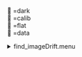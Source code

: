 &#x1F4D9; =dark  
                &#x1F4D5; =calib  
                &#x1F4D8; =flat  
                &#x1F4D7; =data <details><summary>find_imageDrift.menu</summary><blockquote><pre><details><summary>find_imageDrift.cbk</summary><blockquote><pre><details><summary>ND_IN.rcp</summary><blockquote><pre>nd	in

Integration:0.00 minutes.  Hardware:0.00 minutes. total:0.00 minutes  </pre></blockquote></details><details><summary>1083_imageDrift.rcp</summary><blockquote><pre>shut	out
o1	62.75
data	tcam	both	1083.00	4
o1	60
data	tcam	both	1083.00	4
o1	55
data	tcam	both	1083.00	4
o1	50
data	tcam	both	1083.00	4
o1	45
data	tcam	both	1083.00	4
o1	40
data	tcam	both	1083.00	4
o1	35
data	tcam	both	1083.00	4
o1	30
data	tcam	both	1083.00	4
o1	25
data	tcam	both	1083.00	4
o1	20
data	tcam	both	1083.00	4
o1	15
data	tcam	both	1083.00	4
o1	10
data	tcam	both	1083.00	4
o1	5
data	tcam	both	1083.00	4
o1	0
shut	in

Integration:0.34 minutes.  Hardware:0.00 minutes. total:0.34 minutes  </pre></blockquote></details><details><summary>&#x1F4D9; ND_OUT.rcp</summary><blockquote><pre>nd	out

Integration:0.00 minutes.  Hardware:0.00 minutes. total:0.00 minutes  </pre></blockquote></details>
Integration:0.34 minutes.  Hardware:0.00 minutes. total:0.34 minutes  </pre></blockquote></details></pre></blockquote></details>